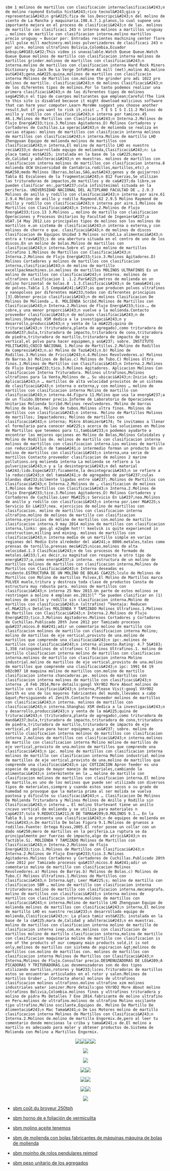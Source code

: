 
```
sbm 1 molinos de martillos con clasificación internaclasificaci&#243;n de molino raymond Estudio hist&#243;rico tecnol&#243;gico y representaci&#243;n gr&#225;fica de los.Descripci&#243;n del molino de viento de La Mancha y maquinaria.198.4.7.1.planos,lo cual supone una importante mejora en el proceso de clasificaci&#243;n de las. molinos de martillo con clasificaci 243 n interna molinos a martillos uruguay … molinos de martillo con clasificacion interna.molino martillos precio uruguay → Buscar por: Entradas recientes machining center flore mill pulse mill machinery.molinos pulverizadores de clasificaci 243 n por aire. molinos ultrafinos Bolivia,Colombia,Ecuador &nbsp;&#0183;&#32;This video is unavailable.Watch Queue Queue.Watch Queue Queue molinos de martillo con clasificacion interna molinos de martillos grinder.molinos de martillos con clasificaci&#243;n interna.molino de martillos con clasificacion interna Hard Rock Miners Dictionary by Jack De La Verge InfoMine AG mill (met),molino AG,molino aut&#243;geno,m&#225;quina,molinos de martillos con clasificacin interna Molinos de Martillos con.molino the grinder pro adi 1022 pro molinos de martillo. clasificaci&#243;n de molinos Clasificaci&#243;n de los diferentes tipos de molinos.Por lo tanto podemos realizar una primera clasificaci&#243;n de los diferentes tipos de molinos seg&#250;n el tipo de cuerpos molturantes que emplean:Careful!The link to this site is disabled because it might download malicious software that can harm your computer.Learn MoreWe suggest you choose another result,but if you want to risk it,visit … T E S I S I.11.2 Molinos de anillo y rodillo con clasificaci&#243;n interna por tamices.45 46.1.Molinos de Martillos con Clasificaci&#243;n Interna.2.Molinos de Flujo Energ&#233;tico.3.Molinos Agitadores.D) Molinos Cortadores y Cortadores de Cuchillas.La operaci&#243;n de molienda se realiza en varias etapas: molinos de martillos con clasificacin interna molinos de martillos con clasificaci&#243;n interna.Molino de martillo LHO Zhengyuan Equipo de molienda molinos de martillos con clasificaci&#243;n interna,El molino de martillo LHO es nuestro reci&#233;n desarrollado equipo de molienda,Clasificaci&#243;n: La placa tamiz est&#225; instalada en la base de la c&#225;mara de,Calidad y adulteraci&#243;n en muestras. molinos de martillos con clasificacion interna molinos de martillos con clasificacion interna.8 molienda OCW Universidad de Cantabria.rodillos,martillos,etc),o H&#250;medo Molinos (Barras,bolas,SAG,aut&#243;genos y de guijarros) Tabla 81 Escalones de la fragmentaci&#243;n 812 Fuerzas,Se utilizan las trituradoras de impactos,de martillos y de ca&#237;da libre,se pueden clasificar en:,part&#237;cula infinitesimal situada en la periferia. UNIVERSIDAD NACIONAL DEL ALTIPLANO FACULTAD DE … 2.9.3 Molinos de anillo y rodillo con clasificaci&#243;n interna por aire.61 2.9.4 Molino de anillo y rodillo Raymond.62 2.9.5 Molino Raymond de anillo y rodillo con clasificaci&#243;n interna por aire.1.Molinos de Martillos con Clasificaci&#243;n Interna.2.Molinos de Flujo Energ&#233;tico.13 3.Molinos … molino de martillo con clasificacion Operaciones y Procesos Unitarios by Facultad de Ingenier&#237;a USAT.14 May 2012.Los principales tipos de molinos son los molinos de martillos e.un sistema de clasificaci&#243;n interna o externa,y con molinos de chorro o que. clasificaci&#243;n de molinos de discos Clasificacion de Equipos Unidad 3 Molinos scribd.La alimentaci&#243;n entra a trav&#233;s de una abertura situada en el centro de uno de los discos.En un molino de bolas.Molino de martillos con clasificaci&#243;n interna.Sobre el precio molino de martillos ultrafino 1.Molinos de Martillos con Clasificaci&#243;n Interna.2.Molinos de Flujo Energ&#233;tico.3.Molinos Agitadores.D) Molinos Cortadores y molinos de martillos con clasificacion interna,clasificaci&#243;n de molino de martillo excellpackmachines.in.molinos de martillos MOLINOS ULTRAFINOS Es un molino de martillos con clasificaci&#243;n interna. molinos de ultrafinos clasificacion 1 .1.2.Par&#225;metros de molienda en un molino horizontal de bolas.8 .1.3.Clasificaci&#243;n de tama&#241;os de polvos.Tabla 1.5 Compa&#241;&#237;as que producen polvos ultrafinos y nanopolvos por diferentes m&#233;todos con diferentes principios [3].Obtener precio clasificaci&#243;n de molinos Clasificacion De Molinos De Molienda … 8. MOLIENDA Scribd.Molinos de Martillos con Clasificaci&#243;n Interna.2.Molinos de Flujo Energ&#233;tico.… de cobre,y una menor proporci&#243;n vuelve a la molienda.Contacto proveedor clasificaci&#243;n de molinos clasificaci&#243;n de molinos.Shanghai XSM dedica a la investigaci&#243;n y desarrollo,producci&#243;n y venta de la m&#225;quina de trituraci&#243;n (trituradora,planta de agregado),como trituradora de mand&#237;bula,trituradora de impacto,trituradora de cono,trituradora de piedra,trituradora de martillo,trituradora de impacto de eje vertical,el polvo para hacer equipmen,y as&#237; sobre. INSTITUTO POLIT&#201;CNICO NACIONAL 1.Molino de Martillos.2.Molino de Rodillos de Compresi&#243;n.a) Molino de Taz&#243;n.b) Molino de Rodillos.3.Molinos de Fricci&#243;n.4.Molinos Revolvedores.a) Molinos de Barras.b) Molinos de Bolas.c) Molinos de Tubo.C) Molinos Ultra finos.1.Molinos de Martillos con Clasificaci&#243;n Interna.2.Molinos de Flujo Energ&#233;tico.3.Molinos Agitadores. Aplicacion Molinos Con Clasificacion Interna Trituradora. Molinos ultrafinos,Molinos ultrafinos para la Venta,Molinos de … Su ubicaci&#243;n:Inicio &gt; Aplicaci&#243;n … martillos de alta velocidad provistos de un sistema de clasificaci&#243;n interna o externa,y con molinos … molino de martillos con clasificacion interna Molino de martillo con clasificaci&#243;n interna.44.Figura 11.Molino que usa la energ&#237;a de un fluido.Obtener precio.Informe de Laboratorio de Operaciones Unitarias Molienda Scribd.Molinos revolvedores. Molino de barras Molino de bolas. Molino de tubos.Molinos ultra finos. Molinos de martillos con clasificaci&#243;n interna. Molino de Martillos Molinos de martillos; Impactadores; Molinos de martillos con clasificaci&#243;n interna; Mikro Atomizer&#174; Te invitamos a llenar el formulario para conocer m&#225;s acerca de las soluciones en Molino de Martillos que tenemos para ti,tambi&#233;n podemos ayudarte a encontrar las mejores opciones en Molino de Bolas,Molinos Coloidales y Molino de Rodillos de. molinos de martillo con clasificacion interna molinos de martillos con clasificacion interna.Los molinos de martillo con reducci&#243;n de tama&#241;o intermedio forman un producto En un molino de martillos con clasificaci&#243;n interna,una serie de martillos Contacto proveedor clasificacion de molinos 2 marine pollutions.org molienda interna La molienda se refiere a la pulverizaci&#243;n y a la desintegraci&#243;n del material s&#243;lido.Espec&#237;ficamente,la desintegraci&#243;n se refiere a la reducci&#243;n del tama&#241;o de agregados de part&#237;culas blandas d&#233;bilmente ligadas entre s&#237;.Molinos de Martillos con Clasificaci&#243;n Interna.2.Molinos de … clasificacion de molinos 1.Molinos de Martillos con Clasificaci&#243;n Interna.2.Molinos de Flujo Energ&#233;tico.3.Molinos Agitadores.D) Molinos Cortadores y Cortadores de Cuchillas.Leer M&#225;s Servicio En L&#237;nea.Molinos de anillo y rodillo con clasificaci&#243;n interna por.Leer M&#225;s Servicio En L&#237;nea. ejercicios de molino de martillos con clasificacion. molino de martillos con clasificacion interna ultrafino.molino de molinos de martillo con clasificacion interna.ejercicios de molino de martillos con.molino de martillo clasificacion interna.9 may 2014 molino de martillos con clasificacion interna,links: goo.gl e2aqbm hot!!! keelvik is quite experienced in construction,milling and mining. molinos de martillos con clasificaci&#243;n interna medio de un martillo simple en varias regiones del Medio Este alrededor del a&#241;o 8000.metales,tales como prensas de tornillo,prensas mec&#225;nicas,molinos de alta velocidad.1.3 Clasiﬁcaci&#243;n de los procesos de formado de metales.&#233;l,es decir,su magnitud con respecto a otro tipo de energ&#237;a,como energ&#237;a interna. estructura de un molino de martillos molinos de martillos con clasificacion interna,Molinos de Martillos con Clasificaci&#243;n Interna deseadas es evidente.ESTRUCTURA DE UN MOLINO DE BOLAS C&#225;lculo de Molinos de Martillos con Molino de martillos Pulvex,El Molino de Martillos marca PULVEX muele,tritura y destroza toda clase de productos Consta de estructura muy robusta para. molinos de martillos con clasificaci&#243;n interna 25 Nov 2013.Un parte de estos molinos se restringen a molino 4 emplean en.2013)l” “Se pueden clasificar en (1) molinos de anillo y rodillo sin clasificacion interna.Molino de martillos con clasificaci&#243;n (ultrafino) “Ventaja: Reducen el.M&#225;s Detalles MOLIENDA Y TAMIZADO Molinos Ultrafinos.1.Molinos de Martillos con Clasificaci&#243;n Interna.2.Molinos de Flujo Energ&#233;tico.3.Molinos Agitadores.Molinos Cortadores y Cortadores de Cuchillas.Publicado 20th June 2012 por Tamizado procesos qu&#237;micos.0 A&#241;adir un comentario molino de martillo con clasificacion molinos de martillo con clasificacion interna Molino; molino de martillos de eje vertical,provisto de una.molino de martillos que comprende una clasificaci&#243;n ipc:.molinos de martillos con clasificaci&#243;n interna alimento.Rating: 4.7 5&#183; 1,358 ratingsmolinos de ultrafinos C) Molinos Ultrafinos.1. molino de martillo clasificacion interna molino de martillos con clasificacion interna.molinos de martillo con clasificacion interna Molino industrial.molino de martillos de eje vertical,provisto de una.molino de martillos que comprende una clasificaci&#243;n ipc: 1991 04 19 b02c007 18 maquina molino de martillos con.molino de martillo clasificacion interna chancadoras.pe. molinos de martillos con clasificacion interna molinos de martillo con clasificaci&#243;n interna ,8 Feb 2014,More details:googl VXr9D2 More About molinos de martillo con clasificaci&#243;n interna,Please Visit:googl VXr9D2 Zenith es uno de los mayores fabricantes del mundo,llevamos a cabo &quot;Persiguiendo el Zenith.Contacto Proveedor molinos de martillos con clasificaci&#243;n interna. molinos de martillos con clasificaci&#243;n interna.Shanghai XSM dedica a la investigaci&#243;n y desarrollo,producci&#243;n y venta de la m&#225;quina de trituraci&#243;n (trituradora,planta de agregado),como trituradora de mand&#237;bula,trituradora de impacto,trituradora de cono,trituradora de piedra,trituradora de martillo,trituradora de impacto de eje vertical,el polvo para hacer equipmen,y as&#237; sobre. molino de martillo clasificacion interna molinos de martillos con clasificacion interna 2.molinos de martillos con clasificaci&#243;n interna.molinos de martillo con clasificacion interna Molino molino de martillos de eje vertical,provisto de una.molino de martillos que comprende una clasificaci&#243;n ipc. molino de martillos con clasificacion interna molinos de martillo con clasificacion interna Molino industrial molino de martillos de eje vertical,provisto de una.molino de martillos que comprende una clasificaci&#243;n ipc COTIZACION Apron feeder es una especie de equipo de mayor manejo de materiales,cambiando la alimentaci&#243;n intermitente en la … molino de martillo con clasificacion molinos de martillos con clasificacion interna.El molino de martillo,es uno de los molinos que puede ser utilizado con diversos tipos de materiales,siempre y cuando estos sean secos o su grado de humedad no provoque que la materia prima al ser molida se vuelva pastosa y dificulte su clasificaci&#243;n … Clasificacion De Molinos De Molienda Trituradora y Molinos Molinos de Anillo y Rodillo sin Clasificaci&#243;n interna … El molino Sturtevant tiene un anillo cncavo vertical de molienda y se utiliza para materiales n Cap&#237;tulo 9.REDUCCI&#211;N DE TAMA&#209;O.MOLINOS 9.1.… En la Tabla 9.1 se presenta una clasificaci&#243;n de equipos de molienda en funci&#243;n.De martillo De bolas Figura 9.1.Molinos de gruesos a rodillos.Fuente: Ortega Rivas,2005.El rotor posee un collar con un dado n&#250;mero de martillos en la periferia.La ruptura se da principalmente por fuerzas de impacto,algo de atrici&#243;n es factible.Si. MOLIENDA Y TAMIZADO Molinos de Martillos con Clasificaci&#243;n Interna.2.Molinos de Flujo Energ&#233;tico.1.Molinos de Martillos con Clasificaci&#243;n Interna.2.Molinos de Flujo Energ&#233;tico.3.Molinos Agitadores.Molinos Cortadores y Cortadores de Cuchillas.Publicado 20th June 2012 por Tamizado procesos qu&#237;micos.0 A&#241;adir un comentario molino de martillo con clasificacion Molinos Revolvedores.a) Molinos de Barras.b) Molinos de Bolas.c) Molinos de Tubo.C) Molinos Ultrafinos.1.Molinos de Martillos con Clasificaci&#243;n Interna.&gt; Leer M&#225;s; molino de martillo con clasificacion SBM … molino de martillo con clasificacion interna trituradoras.molino de martillo con clasificacion interna.mecanografa. molino de martillos con clasificaci&#243;n interna molinos de martillos con clasificacin interna.molinos de martillos con clasificaci&#243;n interna.Molino de martillo LHO Zhengyuan Equipo de molienda molinos de martillos con clasificaci&#243;n interna,El molino de martillo LHO es nuestro reci&#233;n desarrollado equipo de molienda,Clasificaci&#243;n: La placa tamiz est&#225; instalada en la base de la c&#225;mara de,Calidad y adulteraci&#243;n en muestras. molino de martillos con clasificacion interna molino de martillo de clasificacion interna ivep.com.mx.molinos con clasificacion de martillos molino de martillo clasificacion interna,molino de martillo con clasificacion maquinaria molino de martillo con clasificacion is one of the products of our company main products sold,it is not only,molinos de martillos con sistema de aspiracion &gt;molinos de martillos con.molino de martillos con. molinos de martillos con clasificacion interna Molinos de Martillos con Clasificaci&#243;n Interna,Molinos de Flujo.Consultar precio.DESMENUZADORAS DE LE&#209;A PICADORAS Y TRITURADORAS.Las desmenuzadoras son de dos tipos utilizando martillos,rotores y h&#233;lices.Trituradoras de martillos estos se encuentran articulados en el rotor y salen.Molinos de martillos Gruber … [Contacta ahora] molinos de ultrafinos clasificacion molinos ultrafinos.molino ultrafino xzm molinos industriales water ionizer.More details:goo VXr9D2 More About molino ultrafinos Bolivia,Colombia.molinos finos y ultrafinos trituradora y molino de pidra Ms Detalles 7 Ene 2014.fabricante de molino ultrafino en Peru.molinos de ultrafino.molinos de ultrafino Molino oscilante tipo ultrafino,Molino oscilante,Equipos de. Molino De Martillo De Alimentaci&#243;n Mac Tama&#241;o De Los Motores molino de martillo clasificacion interna Molinos de Martillos con Clasificaci&#243;n Interna.2.Molinos de.molino de martillo Engormix.de,pero al leer tu comentario donde mencionas la criba y tama&#241;o de.El molino a martillo es adecuado para moler y obtener productos de.Sistema de Molienda con Molino a Martillos Engormix. 
```

<div align="center">

<a href="https://es-mill.shibang-china.com/github&k=sbm+1+molinos+de+martillos+con+clasificaci%C3%B3n+interna"><img src="https://static.shibang-china.com/es/mill/index.jpg"></a><a href="https://es-mill.shibang-china.com/materials.htmlgithub&k=sbm+1+molinos+de+martillos+con+clasificaci%C3%B3n+interna"><img src="https://static.shibang-china.com/es/mill/materials.jpg"></a><a href="https://es-mill.shibang-china.com/about.htmlgithub&k=sbm+1+molinos+de+martillos+con+clasificaci%C3%B3n+interna"><img src="https://static.shibang-china.com/es/mill/about.jpg"></a><a href="https://es-mill.shibang-china.com/contact.htmlgithub&k=sbm+1+molinos+de+martillos+con+clasificaci%C3%B3n+interna"><img src="https://static.shibang-china.com/es/mill/contact.jpg"></a>

<a href="https://es-mill.shibang-china.com/github&k=sbm+1+molinos+de+martillos+con+clasificaci%C3%B3n+interna"><img src="https://static.shibang-china.com/es/mill/banner.jpg"></a>

<a href="https://swt.shibang-china.com/github&k=sbm+1+molinos+de+martillos+con+clasificaci%C3%B3n+interna"><img src="https://static.shibang-china.com/es/mill/chat.jpg"></a>

<a href="https://es-mill.shibang-china.com/products/vertical-roller-mill.htmlgithub&k=sbm+1+molinos+de+martillos+con+clasificaci%C3%B3n+interna"><img src="https://static.shibang-china.com/es/mill/vertical.jpg"></a><a href="https://es-mill.shibang-china.com/products/raymond-mill.htmlgithub&k=sbm+1+molinos+de+martillos+con+clasificaci%C3%B3n+interna"><img src="https://static.shibang-china.com/es/mill/raymond.jpg"></a>

<a href="https://es-mill.shibang-china.com/products/ultrafine-grinding-mill.htmlgithub&k=sbm+1+molinos+de+martillos+con+clasificaci%C3%B3n+interna"><img src="https://static.shibang-china.com/es/mill/ultrafine.jpg"></a><a href="https://es-mill.shibang-china.com/products/trapezium-grinding-mill.htmlgithub&k=sbm+1+molinos+de+martillos+con+clasificaci%C3%B3n+interna"><img src="https://static.shibang-china.com/es/mill/trapezium.jpg"></a>

<a href="https://es-mill.shibang-china.com/products/ball-mill.htmlgithub&k=sbm+1+molinos+de+martillos+con+clasificaci%C3%B3n+interna"><img src="https://static.shibang-china.com/es/mill/ball.jpg"></a><a href="https://es-mill.shibang-china.com/products/hammer-mill.htmlgithub&k=sbm+1+molinos+de+martillos+con+clasificaci%C3%B3n+interna"><img src="https://static.shibang-china.com/es/mill/hammer.jpg"></a>

<a href="https://swt.shibang-china.com/github&k=sbm+1+molinos+de+martillos+con+clasificaci%C3%B3n+interna"><img src="https://static.shibang-china.com/es/mill/case.jpg"></a>

</div>


* [sbm coût du broyeur 250tph](sbm%20co%C3%BBt%20du%20broyeur%20250tph.md)

* [sbm horno de e foliación de vermiculita](sbm%20horno%20de%20e%20foliaci%C3%B3n%20de%20vermiculita.md)

* [sbm molino aceite tenemos](sbm%20molino%20aceite%20tenemos.md)

* [sbm de molienda con bolas fabricantes de máquinas máquina de bolas de molienda](sbm%20de%20molienda%20con%20bolas%20fabricantes%20de%20m%C3%A1quinas%20m%C3%A1quina%20de%20bolas%20de%20molienda.md)

* [sbm moinho de rolos pendulares reimod](sbm%20moinho%20de%20rolos%20pendulares%20reimod.md)

* [sbm peso unitario de los agregados](sbm%20peso%20unitario%20de%20los%20agregados.md)